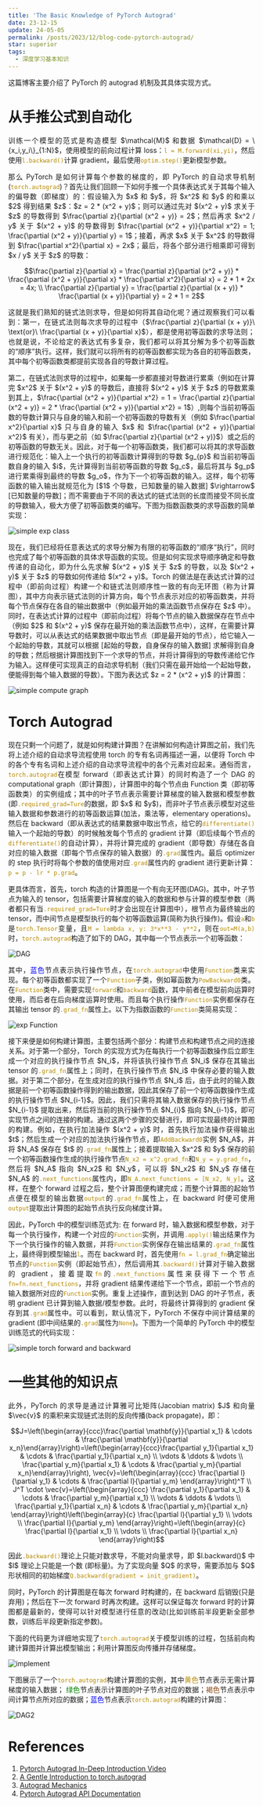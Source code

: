 ```yaml
---
title: 'The Basic Knowledge of PyTorch Autograd'
date: 23-12-15
update: 24-05-05
permalink: /posts/2023/12/blog-code-pytorch-autograd/
star: superior
tags:
  - 深度学习基本知识
---
```


<p style="text-align:justify; text-justify:inter-ideograph;">这篇博客主要介绍了 PyTorch 的 autograd 机制及其具体实现方式。</p>

从手推公式到自动化
===

<p style="text-align:justify; text-justify:inter-ideograph;">训练一个模型的范式是构造模型 $\mathcal{M}$ 和数据 $\mathcal{D} = \{x_i,y_i\}_{1:N}$，使用模型的前向过程计算 loss：<code style="color: #B58900">l = M.forward(xi,yi)</code>，然后使用<code style="color: #B58900">l.backward()</code>计算 gradient，最后使用<code style="color: #B58900">optim.step()</code>更新模型参数。</p>

<p style="text-align:justify; text-justify:inter-ideograph;">那么 PyTorch 是如何计算每个参数的梯度的，即 PyTorch 的自动求导机制(<code style="color: #B58900">torch.autograd</code>)？首先让我们回顾一下如何手推一个具体表达式关于其每个输入的偏导数（即梯度）的：假设输入为 $x$ 和 $y$，将 $x^2$ 和 $y$ 的和乘以 $2$ 得到结果 $z$：$z = 2 * (x^2 + y)$；则可以通过先对 $(x^2 + y)$ 求关于 $z$ 的导数得到 $\frac{\partial z}{\partial (x^2 + y)} = 2$；然后再求 $x^2 / y$ 关于 $(x^2 + y)$ 的导数得到 $\frac{\partial (x^2 + y)}{\partial x^2} = 1; \frac{\partial (x^2 + y)}{\partial y} = 1$；接着，再求 $x$ 关于 $x^2$ 的导数得到 $\frac{\partial x^2}{\partial x} = 2x$；最后，将各个部分进行相乘即可得到 $x / y$ 关于 $z$ 的导数：</p>

$$\frac{\partial z}{\partial x} = \frac{\partial z}{\partial (x^2 + y)} * \frac{\partial (x^2 + y)}{\partial x} * \frac{\partial x^2}{\partial x} = 2 * 1 * 2x = 4x; \\ \frac{\partial z}{\partial y} = \frac{\partial z}{\partial (x + y)} * \frac{\partial (x + y)}{\partial y} = 2 * 1 = 2$$

<p style="text-align:justify; text-justify:inter-ideograph;">这就是我们熟知的链式法则求导，但是如何将其自动化呢？通过观察我们可以看到：第一，在链式法则每次求导的过程中（$\frac{\partial z}{\partial (x + y)}\ \text{or}\ \frac{\partial (x + y)}{\partial x}$），都是使用初等函数的求导法则；也就是说，不论给定的表达式有多复杂，我们都可以将其分解为多个初等函数的“顺序”执行。这样，我们就可以将所有的初等函数都实现为各自的初等函数类，其中每个初等函数类都提前实现各自的导数计算过程。</p>

<p style="text-align:justify; text-justify:inter-ideograph;">第二，在链式法则求导的过程中，如果每一步都直接对导数进行累乘（例如在计算完 $x^2$ 关于 $(x^2 + y)$ 的导数后，直接将 $(x^2 + y)$ 关于 $z$ 的导数累乘到其上，$\frac{\partial (x^2 + y)}{\partial x^2} = 1 = \frac{\partial z}{\partial (x^2 + y)} = 2 * \frac{\partial (x^2 + y)}{\partial x^2} = 1$）,则每个当前初等函数的导数计算只与自身的输入和前一个初等函数的导数有关（例如 $\frac{\partial x^2}{\partial x}$ 只与自身的输入 $x$ 和 $\frac{\partial (x^2 + y)}{\partial x^2}$ 有关），而与更之前（如 $\frac{\partial z}{\partial (x^2 + y)}$）或之后的初等函数的导数无关。因此，对于每一个初等函数类，我们都可以将其的求导函数进行规范化：输入上一个执行的初等函数计算得到的导数 $g_{p}$ 和当前初等函数自身的输入 $i$，先计算得到当前初等函数的导数 $g_c$，最后将其与 $g_p$ 进行累乘得到最终的导数 $g_o$，作为下一个初等函数的输入。这样，每个初等函数的输入输出就规范化为 [$1$ 个导数，已知数量的输入数据] $\rightarrow$ [已知数量的导数]；而不需要由于不同的表达式的链式法则的长度而接受不同长度的导数输入，极大方便了初等函数类的编写。下图为指数函数类的求导函数的简单实现：</p>

![simple exp class](/images/simple_exp_class.png)

<p style="text-align:justify; text-justify:inter-ideograph;">现在，我们已经将任意表达式的求导分解为有限的初等函数的“顺序“执行”，同时也完成了每个初等函数的具体求导函数的实现。但是如何实现求导顺序确定和导数传递的自动化，即为什么先求解 $(x^2 + y)$ 关于 $z$ 的导数，以及 $(x^2 + y)$ 关于 $z$ 的导数如何传递给 $(x^2 + y)$。Torch 的做法是在表达式计算的过程中（即前向过程）构建一个和链式法则顺序性一致的有向无环图（称为计算图），其中方向表示链式法则的计算方向，每个节点表示对应的初等函数类，并将每个节点保存在各自的输出数据中（例如最开始的乘法函数节点保存在 $z$ 中）。同时，在表达式计算的过程中（即前向过程）将每个节点的输入数据保存在节点中（例如 $2$ 和 $(x^2 + y)$ 保存在最开始的乘法函数节点中），这样，在需要计算导数时，可以从表达式的结果数据中取出节点（即是最开始的节点），给它输入一个起始的导数，其就可以根据 [起始的导数，自身保存的输入数据] 求解得到自身的导数；然后根据计算图找到下一个求导的节点，并将计算得到的导数传递给它作为输入。这样便可实现真正的自动求导机制（我们只需在最开始给一个起始导数，便能得到每个输入数据的导数）。下图为表达式 $z = 2 * (x^2 + y)$ 的计算图：</p>

![simple compute graph](/images/simple_compute_graph.png)

Torch Autograd
===

<p style="text-align:justify; text-justify:inter-ideograph;">现在只剩一个问题了，就是如何构建计算图？在讲解如何构造计算图之前，我们先将上述介绍的自动求导流程使用 torch 的专有名词再描述一遍，以便将 Torch 中的各个专有名词和上述介绍的自动求导流程中的各个元素对应起来。通俗而言，<code style="color: #B58900">torch.autograd</code>在模型 forward（即表达式计算）的同时构造了一个 DAG 的 computational graph（即计算图），计算图中的每个节点由 Function 类（即初等函数类）的实例组成；其中的叶子节点表示需要计算梯度的输入数据和模型参数 (即<code style="color: #B58900">.required_grad=Ture</code>的数据，即 $x$ 和 $y$)，而非叶子节点表示模型对这些输入数据和参数进行的初等函数运算(加法，乘法等，elementary operations)。然后在 backward（即从表达式的结果数据中取出节点，给它的<code style="color: #B58900">differentiate()</code>输入一个起始的导数）的时候触发每个节点的 gradient 计算（即后续每个节点的<code style="color: #B58900">differentiate()</code>的自动计算），并将计算完成的 gradient（即导数）存储在各自对应的输入数据（即每个节点保存的输入数据）的<code style="color: #B58900">.grad</code>属性内。最后 optimizer 的 step 执行时将每个参数的值使用对应<code style="color: #B58900">.grad</code>属性内的 gradient 进行更新计算：<code style="color: #B58900">p = p - lr * p.grad</code>。</p>

<p style="text-align:justify; text-justify:inter-ideograph;">更具体而言，首先，torch 构造的计算图是一个有向无环图(DAG)。其中，叶子节点为输入的 tensor，包括需要计算梯度的输入的数据和参与计算的模型参数（两者都只有当<code style="color: #B58900">.required_grad=Ture</code>时才会出现在计算图中），根节点为最终输出的 tensor，而中间节点是模型执行的每个初等函数运算(简称为执行操作)。假设<code style="color: #B58900">a</code>和<code style="color: #B58900">b</code>是<code style="color: #B58900">torch.Tensor</code>变量，且<code style="color: #B58900">M = lambda x, y: 3*x**3 - y**2</code>，则在<code style="color: #B58900">out=M(a,b)</code>时，<code style="color: #B58900">torch.autograd</code>构造了如下的 DAG，其中每一个节点表示一个初等函数：</p>

![DAG](/images/torch_autograd_DAG.png)

<p style="text-align:justify; text-justify:inter-ideograph;">其中，<span style="color: blue">蓝色</span>节点表示执行操作节点，在<code style="color: #B58900">torch.autograd</code>中使用<code style="color: #B58900">Function</code>类来实现。每个初等函数都实现了一个<code style="color: #B58900">Function</code>子类，例如幂函数为<code style="color: #B58900">PowBackward0</code>类。在<code style="color: #B58900">Function</code>类中，需要实现<code style="color: #B58900">forward</code>和<code style="color: #B58900">backward</code>函数，其中前者在模型前向运算时使用，而后者在后向梯度运算时使用。而且每个执行操作<code style="color: #B58900">Function</code>实例都保存在其输出 tensor 的<code style="color: #B58900">.grad_fn</code>属性上。以下为指数函数的<code style="color: #B58900">Function</code>类简易实现：</p>

![exp Function](/images/torch_autograd_Function.png)

<p style="text-align:justify; text-justify:inter-ideograph;">接下来便是如何构建计算图，主要包括两个部分：构建节点和构建节点之间的连接关系。对于第一个部分，Torch 的实现方式为在每执行一个初等函数操作后立即生成一个对应的执行操作节点 $N_i$，并将该执行操作节点 $N_i$ 保存在其输出 tensor 的<code style="color: #B58900">.grad_fn</code>属性上；同时，在执行操作节点 $N_i$ 中保存必要的输入数据。对于第二个部分，在生成对应的执行操作节点 $N_i$ 后，由于此时的输入数据是前一个初等函数操作得到的输出数据，因此其保存了前一个初等函数操作生成的执行操作节点 $N_{i-1}$。因此，我们只需将其输入数据保存的执行操作节点 $N_{i-1}$ 提取出来，然后将当前的执行操作节点 $N_{i}$ 指向 $N_{i-1}$，即可实现节点之间的连接的构建。通过这两个步骤的交替进行，即可实现最终的计算图的构建。例如，在执行加法操作 $(x^2 + y)$ 时，首先执行加法操作获得输出 $t$；然后生成一个对应的加法执行操作节点，即<code style="color: #B58900">AddBackward0</code>实例 $N_A$，并将 $N_A$ 保存在 $t$ 的<code style="color: #B58900">.grad_fn</code>属性上；接着提取输入 $x^2$ 和 $y$ 保存的前一个初等函数操作生成的执行操作节点<code style="color: #B58900">N_x2 = x^2.grad_fn</code>和<code style="color: #B58900">N_y = y.grad_fn</code>，然后将 $N_A$ 指向 $N_x2$ 和 $N_y$，可以将 $N_x2$ 和 $N_y$ 存储在 $N_A$ 的<code style="color: #B58900">.next_functions</code>属性内，即<code style="color: #B58900">N_A.next_functions = [N_x2, N_y]</code>。这样，在整个 forward 过程之后，整个计算图便构建完成；而整个计算图的起始节点便在模型的输出数据<code style="color: #B58900">output</code>的<code style="color: #B58900">.grad_fn</code>属性上，在 backward 时便可使用<code style="color: #B58900">output</code>提取出计算图的起始节点执行反向梯度计算。</p>

<!-- 而在 backward 时，在计算 $N_A$ 的 gradient 时，通过接受上一个节点的 gradient $g$；然后通过执行<code style="color: #B58900">N_A.backward(g)</code>来得到 $N_A$ 的 gradient $g_A$；接着提取 $N_A$ 的<code style="color: #B58900">.next_functions</code>属性来获得下一个节点 $N_x2$，并执行<code style="color: #B58900">N_x2.backward(g_A)</code>来计算其梯度。如此循环往复，即可自动化计算出计算图上的所有节点对应的输入输出数据的 gradient。下图为一个简单的自动化<code style="color: #B58900">backward()</code>函数的代码实现： -->

<!-- ![simple backward](/images/simple_backward_function.png) -->

<p style="text-align:justify; text-justify:inter-ideograph;">因此，PyTorch 中的模型训练范式为: 在 forward 时，输入数据和模型参数，对于每一个执行操作，构建一个对应的<code style="color: #B58900">Function</code>实例，并调用<code style="color: #B58900">.apply()</code>输出结果作为下一个执行操作的输入数据，并将<code style="color: #B58900">Function</code>实例保存在输出结果的<code style="color: #B58900">.grad_fn</code>属性上，最终得到模型输出<code style="color: #B58900">l</code>。而在 backward 时，首先使用<code style="color: #B58900">fn = l.grad_fn</code>确定输出节点的<code style="color: #B58900">Function</code>实例（即起始节点），然后调用其<code style="color: #B58900">.backward()</code>计算对于输入数据的 gradient，接着提取<code style="color: #B58900">fn</code>的<code style="color: #B58900">.next_functions</code>属性来获得下一个节点<code style="color: #B58900">fn=fn.next_functions</code>，并将 gradient 结果传递给下一个节点，即前一个节点的输入数据所对应的<code style="color: #B58900">Function</code>实例。重复上述操作，直到达到 DAG 的叶子节点，表明 gradient 已计算到输入数据/模型参数。此时，将最终计算得到的 gradient 保存到其<code style="color: #B58900">.grad</code>属性中。可以看到，默认情况下，PyTorch 不保存中间计算结果的 gradient (即中间结果的<code style="color: #B58900">.grad</code>属性为<code style="color: #B58900">None</code>)。下图为一个简单的 PyTorch 中的模型训练范式的代码实现：</p>

![simple torch forward and backward](/images/simple_torch_forward_backward.png)

一些其他的知识点
===

<p style="text-align:justify; text-justify:inter-ideograph;">此外，PyTorch 的求导是通过计算雅可比矩阵(Jacobian matrix) $J$ 和向量 $\vec{v}$ 的乘积来实现链式法则的反向传播(back propagate)，即：</p>

$$J=\left(\begin{array}{ccc}\frac{\partial \mathbf{y}}{\partial x_1} & \cdots & \frac{\partial \mathbf{y}}{\partial x_n}\end{array}\right)=\left(\begin{array}{ccc}\frac{\partial y_1}{\partial x_1} & \cdots & \frac{\partial y_1}{\partial x_n} \\ \vdots & \ddots & \vdots \\ \frac{\partial y_m}{\partial x_1} & \cdots & \frac{\partial y_m}{\partial x_n}\end{array}\right), \vec{v}=\left(\begin{array}{ccc}
\frac{\partial l}{\partial y_1} & \cdots & \frac{\partial l}{\partial y_m}
\end{array}\right)^T \\ J^T \cdot \vec{v}=\left(\begin{array}{ccc}
\frac{\partial y_1}{\partial x_1} & \cdots & \frac{\partial y_m}{\partial x_1} \\
\vdots & \ddots & \vdots \\
\frac{\partial y_1}{\partial x_n} & \cdots & \frac{\partial y_m}{\partial x_n}
\end{array}\right)\left(\begin{array}{c}
\frac{\partial l}{\partial y_1} \\
\vdots \\
\frac{\partial l}{\partial y_m}
\end{array}\right)=\left(\begin{array}{c}
\frac{\partial l}{\partial x_1} \\
\vdots \\
\frac{\partial l}{\partial x_n}
\end{array}\right)$$

<p style="text-align:justify; text-justify:inter-ideograph;">因此<code style="color: #B58900">.backward()</code>理论上只能对数求导，不能对向量求导，即 $l.backward()$ 中 $l$ 理论上只能是一个数 (即标量)。为了实现向量 $Q$ 的求导，需要添加与 $Q$ 形状相同的初始梯度<code style="color: #B58900">Q.backward(gradient = init_gradient)</code>。</p>

<p style="text-align:justify; text-justify:inter-ideograph;">同时，PyTorch 的计算图是在每次 forward 时构建的，在 backward 后销毁(只是弃用)；然后在下一次 forward 时再次构建。这样可以保证每次 forward 时的计算图都是最新的，使得可以针对模型进行任意的改动(比如训练前半段更新全部参数，训练后半段更新指定参数)。</p>

<p style="text-align:justify; text-justify:inter-ideograph;">下面的代码更为详细地实现了<code style="color: #B58900">torch.autograd</code>关于模型训练的过程，包括前向构建计算图并计算出模型输出；利用计算图反向传播并存储梯度。</p>

![implement](/images/torch_autograd_implement.png)

<p style="text-align:justify; text-justify:inter-ideograph;">下图展示了一个<code style="color: #B58900">torch.autograd</code>构建计算图的实例，其中<span style="color: #B58900">黄色</span>节点表示无需计算梯度的输入数据；
<span style="color: green">绿色</span>节点表示计算图的叶子节点对应的数据；<span style="color: saddlebrown">褐色</span>节点表示中间计算节点所对应的数据；<span style="color: blue">蓝色</span>节点表示<code style="color: #B58900">torch.autograd</code>构建的计算图：</p>

![DAG2](/images/torch_autograd_DAG2.png)

References
===

1. [Pytorch Autograd In-Deep Introduction Video](https://www.youtube.com/watch?v=MswxJw-8PvE)
2. [A Gentle Introduction to torch.autograd](https://pytorch.org/tutorials/beginner/blitz/autograd_tutorial.html?highlight=torch%20autograd)
3. [Autograd Mechanics](https://pytorch.org/docs/stable/notes/autograd.html)
4. [Pytorch Autograd API Documentation](https://pytorch.org/docs/stable/autograd.html)
